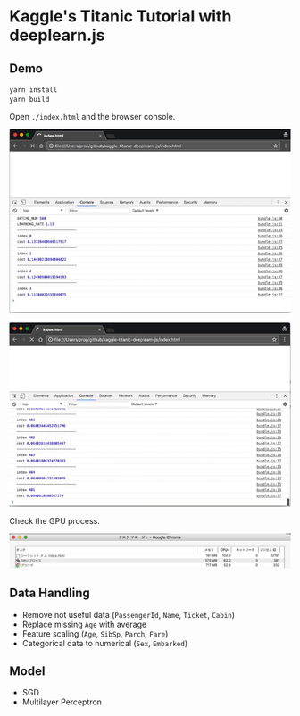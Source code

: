 
# Kaggle's Titanic Tutorial with deeplearn.js

## Demo

```sh
yarn install
yarn build
```

Open `./index.html` and the browser console.

![](/images/1.gif)

![](/images/2.gif)

Check the GPU process.

![](/images/1.png)


## Data Handling

- Remove not useful data (`PassengerId`, `Name`, `Ticket`, `Cabin`)
- Replace missing `Age` with average
- Feature scaling (`Age`, `SibSp`, `Parch`, `Fare`)
- Categorical data to numerical (`Sex`, `Embarked`)


## Model

- SGD
- Multilayer Perceptron
